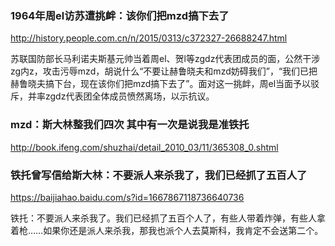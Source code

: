 ### 1964年周el访苏遭挑衅：该你们把mzd搞下去了
http://history.people.com.cn/n/2015/0313/c372327-26688247.html

苏联国防部长马利诺夫斯基元帅当着周el、贺l等zgdz代表团成员的面，公然干涉zg内z，攻击污辱mzd，胡说什么“不要让赫鲁晓夫和mzd妨碍我们”，“我们已把赫鲁晓夫搞下台，现在该你们把mzd搞下去了”。面对这一挑衅，周el当面予以驳斥，并率zgdz代表团全体成员愤然离场，以示抗议。

### mzd：斯大林整我们四次 其中有一次是说我是准铁托
http://book.ifeng.com/shuzhai/detail_2010_03/11/365308_0.shtml

### 铁托曾写信给斯大林：不要派人来杀我了，我们已经抓了五百人了
https://baijiahao.baidu.com/s?id=1667867118736640736

铁托：不要派人来杀我了。我们已经抓了五百个人了，有些人带着炸弹，有些人拿着枪……如果你还是派人来杀我，那我也派个人去莫斯科，我肯定不会送第二个。
